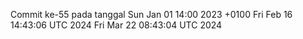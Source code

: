 Commit ke-55 pada tanggal Sun Jan 01 14:00 2023 +0100
Fri Feb 16 14:43:06 UTC 2024
Fri Mar 22 08:43:04 UTC 2024
